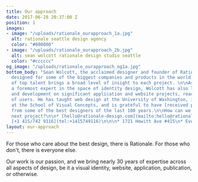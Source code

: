 ```yaml
---
title: Our approach
date: 2017-06-28 20:37:00 Z
position: 1
images:
- image: "/uploads/rationale_ourapproach_1a.jpg"
  alt: rationale seattle design agency
  color: "#000000"
- image: "/uploads/rationale_ourapproach_2b.jpg"
  alt: sean wolcott rationale design studio seattle
  color: "#cccccc"
og_image: "/uploads/rationale_ourapproach_og1a.jpg"
bottom_body: "Sean Wolcott, the acclaimed designer and founder of Rationale, has previously
  designed for some of the biggest companies and products in the world, and his team
  of top talent brings a broad level of insight to each project. \n\nAs well as being
  a foremost expert in the space of identity design, Wolcott has also lead design
  and development on significant application and website projects, reaching billions
  of users. He has taught web design at the University of Washington, identity design
  at the School of Visual Concepts, and is grateful to have [received praise](https://rationale-design.com/their-words/)
  from some of the best designers of the last 100 years.\n\nHow can we help with your
  next project?\n\n* [hello@rationale-design.com](mailto:hello@rationale-design.com)\n*
  [+1 415/742 9116](tel:+1415749116)\n\n\n* 1721 Hewitt Ave #415\n* Everett, WA 98201\n"
layout: our-approach
---
```


For those who care about the best design, there is Rationale. For those who don't, there is everyone else. 

Our work is our passion, and we bring nearly 30 years of expertise across all aspects of design, be it a visual identity, website, application, publication, or otherwise.

